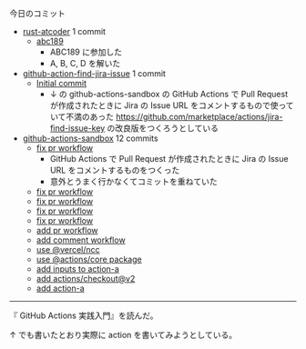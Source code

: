 今日のコミット

- [rust-atcoder](https://github.com/bouzuya/rust-atcoder) 1 commit
  - [abc189](https://github.com/bouzuya/rust-atcoder/commit/12b864a27558a69e94f7e136924aab4a30e7bdbe)
    - ABC189 に参加した
    - A, B, C, D を解いた
- [github-action-find-jira-issue](https://github.com/bouzuya/github-action-find-jira-issue) 1 commit
  - [Initial commit](https://github.com/bouzuya/github-action-find-jira-issue/commit/69ea322cd850db37e47ae3ac3b8bd3251bef0384)
    - ↓ の github-actions-sandbox の GitHub Actions で Pull Request が作成されたときに Jira の Issue URL をコメントするもので使っていて不満のあった <https://github.com/marketplace/actions/jira-find-issue-key> の改良版をつくろうとしている
- [github-actions-sandbox](https://github.com/bouzuya/github-actions-sandbox) 12 commits
  - [fix pr workflow](https://github.com/bouzuya/github-actions-sandbox/commit/f959e01e09279d44ef0b8326abd126d9bf2a8b27)
    - GitHub Actions で Pull Request が作成されたときに Jira の Issue URL をコメントするものをつくった
    - 意外とうまく行かなくてコミットを重ねていた
  - [fix pr workflow](https://github.com/bouzuya/github-actions-sandbox/commit/84e558c8567b31b45bbc1d57626f73dc6357fda8)
  - [fix pr workflow](https://github.com/bouzuya/github-actions-sandbox/commit/386e1af193ac06212fa0b666278d9da6121d55fc)
  - [fix pr workflow](https://github.com/bouzuya/github-actions-sandbox/commit/7303ae73c5bc773545eb135b4db6e26a08fedabc)
  - [fix pr workflow](https://github.com/bouzuya/github-actions-sandbox/commit/6fb705be0c80d8801b2a7b1981aa411da51c32e8)
  - [add pr workflow](https://github.com/bouzuya/github-actions-sandbox/commit/fff34bcde4bcc46ea245997104a5b643261828aa)
  - [add comment workflow](https://github.com/bouzuya/github-actions-sandbox/commit/ad13adce3886368aefbd8ec657bd89840865db65)
  - [use @vercel/ncc](https://github.com/bouzuya/github-actions-sandbox/commit/7aa403fc9f836d28de0ea6e0394dd386023b1241)
  - [use @actions/core package](https://github.com/bouzuya/github-actions-sandbox/commit/4e37aa5e15f2a530c3968618329374f6848dafe4)
  - [add inputs to action-a](https://github.com/bouzuya/github-actions-sandbox/commit/4935061c3106b25c3c2bd44693ecbf5c7cdabb19)
  - [add actions/checkout@v2](https://github.com/bouzuya/github-actions-sandbox/commit/3b8163c57b43ee8dea081980b6e405fe4e6d60af)
  - [add action-a](https://github.com/bouzuya/github-actions-sandbox/commit/786184197487ce200c1ab855635ad2ac67c96f20)

---

『 GitHub Actions 実践入門』を読んだ。

↑ でも書いたとおり実際に action を書いてみようとしている。
